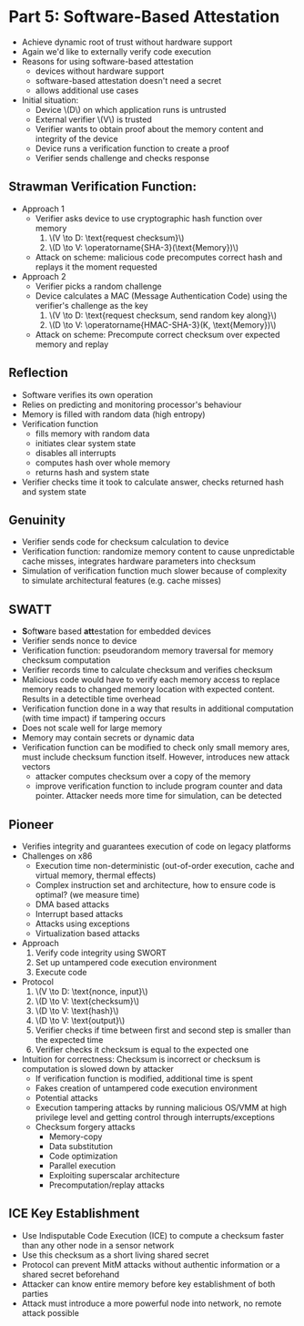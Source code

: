 # Part 5: Software-Based Attestation
- Achieve dynamic root of trust without hardware support
- Again we'd like to externally verify code execution
- Reasons for using software-based attestation
	- devices without hardware support
	- software-based attestation doesn't need a secret
	- allows additional use cases
- Initial situation:
	- Device \\(D\\) on which application runs is untrusted
	- External verifier \\(V\\) is trusted
	- Verifier wants to obtain proof about the memory content and integrity of the device
	- Device runs a verification function to create a proof
	- Verifier sends challenge and checks response

## Strawman Verification Function:
- Approach 1
	- Verifier asks device to use cryptographic hash function over memory
		1. \\(V \to D: \text{request checksum}\\)
		2. \\(D \to V: \operatorname{SHA-3}(\text{Memory})\\)
	- Attack on scheme: malicious code precomputes correct hash and replays it the moment requested
- Approach 2
	- Verifier picks a random challenge
	- Device calculates a MAC (Message Authentication Code) using the verifier's challenge as the key
		1. \\(V \to D: \text{request checksum, send random key along}\\)
		2. \\(D \to V: \operatorname{HMAC-SHA-3}(K, \text{Memory})\\)
	- Attack on scheme: Precompute correct checksum over expected memory and replay
## Reflection
- Software verifies its own operation
- Relies on predicting and monitoring processor's behaviour
- Memory is filled with random data (high entropy)
- Verification function
	- fills memory with random data
	- initiates clear system state
	- disables all interrupts
	- computes hash over whole memory
	- returns hash and system state
- Verifier checks time it took to calculate answer, checks returned hash and system state

## Genuinity
- Verifier sends code for checksum calculation to device
- Verification function: randomize memory content to cause unpredictable cache misses, integrates hardware parameters into checksum
- Simulation of verification function much slower because of complexity to simulate architectural features (e.g. cache misses)

## SWATT
- **S**oft**w**are based **att**estation for embedded devices
- Verifier sends nonce to device
- Verification function: pseudorandom memory traversal for memory checksum computation
- Verifier records time to calculate checksum and verifies checksum
- Malicious code would have to verify each memory access to replace memory reads to changed memory location with expected content. Results in a detectible time overhead
- Verification function done in a way that results in additional computation (with time impact) if tampering occurs
- Does not scale well for large memory
- Memory may contain secrets or dynamic data
- Verification function can be modified to check only small memory ares, must include checksum function itself. However, introduces new attack vectors
	- attacker computes checksum over a copy of the memory
	- improve verification function to include program counter and data pointer. Attacker needs more time for simulation, can be detected

## Pioneer
- Verifies integrity and guarantees execution of code on legacy platforms
- Challenges on x86
	- Execution time non-deterministic (out-of-order execution, cache and virtual memory, thermal effects)
	- Complex instruction set and architecture, how to ensure code is optimal? (we measure time)
	- DMA based attacks
	- Interrupt based attacks
	- Attacks using exceptions
	- Virtualization based attacks
- Approach
	1. Verify code integrity using SWORT
	2. Set up untampered code execution environment
	3. Execute code
- Protocol
	1. \\(V \to D: \text{nonce, input}\\)
	2. \\(D \to V: \text{checksum}\\)
	3. \\(D \to V: \text{hash}\\)
	4. \\(D \to V: \text{output}\\)
	5. Verifier checks if time between first and second step is smaller than the expected time
	6. Verifier checks it checksum is equal to the expected one
- Intuition for correctness: Checksum is incorrect or checksum is computation is slowed down by attacker
	-  If verification function is modified, additional time is spent
	-  Fakes creation of untampered code execution environment
	-  Potential attacks
	-  Execution tampering attacks by running malicious OS/VMM at high privilege level and getting control through interrupts/exceptions
	-  Checksum forgery attacks
		-  Memory-copy
		-  Data substitution
		-  Code optimization
		-  Parallel execution
		-  Exploiting superscalar architecture
		-  Precomputation/replay attacks

## ICE Key Establishment
- Use Indisputable Code Execution (ICE) to compute a checksum faster than any other node in a sensor network
- Use this checksum as a short living shared secret
- Protocol can prevent MitM attacks without authentic information or a shared secret beforehand
- Attacker can know entire memory before key establishment of both parties
- Attack must introduce a more powerful node into network, no remote attack possible
